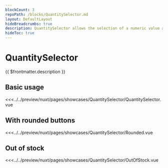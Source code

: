```yaml
---
blockCount: 3
repoPath: /blocks/QuantitySelector.md
layout: DefaultLayout
hideBreadcrumbs: true
description: QuantitySelector allows the selection of a numeric value and the display of any additional information needed.
hideToc: true
---
```

# QuantitySelector

{{ $frontmatter.description }}

## Basic usage

<Showcase showcase-name="QuantitySelector/QuantitySelector">

<<<../../preview/nuxt/pages/showcases/QuantitySelector/QuantitySelector.vue

</Showcase>

## With rounded buttons

<Showcase showcase-name="QuantitySelector/Rounded">

<<<../../preview/nuxt/pages/showcases/QuantitySelector/Rounded.vue

</Showcase>

## Out of stock

<Showcase showcase-name="QuantitySelector/OutOfStock">

<<<../../preview/nuxt/pages/showcases/QuantitySelector/OutOfStock.vue

</Showcase>
